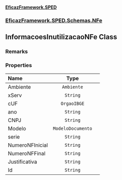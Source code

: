 #### [EficazFramework.SPED](EficazFrameworkSPED.md 'EficazFramework SPED')
### [EficazFramework.SPED.Schemas.NFe](EficazFramework.SPED.Schemas.NFe.md 'EficazFramework.SPED.Schemas.NFe')

## InformacoesInutilizacaoNFe Class

### Remarks
### Properties

| Name | Type | |
| :--- | :---: | :--- |
| Ambiente | `Ambiente` |  |
| xServ | `String` |  |
| cUF | `OrgaoIBGE` |  |
| ano | `String` |  |
| CNPJ | `String` |  |
| Modelo | `ModeloDocumento` |  |
| serie | `String` |  |
| NumeroNFInicial | `String` |  |
| NumeroNFFinal | `String` |  |
| Justificativa | `String` |  |
| Id | `String` |  |
